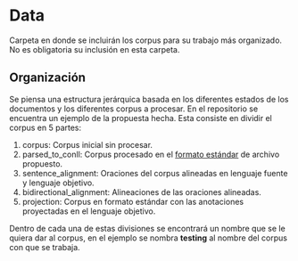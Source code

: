 # Data

Carpeta en donde se incluirán los corpus para su trabajo más organizado. No es obligatoria su inclusión en esta carpeta.

## Organización

Se piensa una estructura jerárquica basada en los diferentes estados de los documentos y los diferentes corpus a procesar. En el repositorio se encuentra un ejemplo de la propuesta hecha. Esta consiste en dividir el corpus en 5 partes:

1. corpus: Corpus inicial sin procesar.
2. parsed_to_conll: Corpus procesado en el [formato estándar](corpus_parser/README.md) de archivo propuesto.
3. sentence_alignment: Oraciones del corpus alineadas en lenguaje fuente y lenguaje objetivo.
4. bidirectional_alignment: Alineaciones de las oraciones alineadas.
5. projection: Corpus en formato estándar con las anotaciones proyectadas en el lenguaje objetivo.

Dentro de cada una de estas divisiones se encontrará un nombre que se le quiera dar al corpus, en el ejemplo se nombra **testing** al nombre del corpus con que se trabaja.
